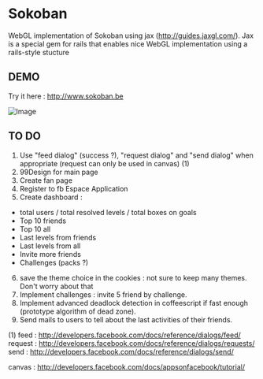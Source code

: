 Sokoban
=======

WebGL implementation of Sokoban using jax (http://guides.jaxgl.com/).
Jax is a special gem for rails that enables nice WebGL implementation using a rails-style stucture

DEMO
----

Try it here : http://www.sokoban.be

![Image](https://github.com/MichaelHoste/sokoban/raw/master/misc/sokoban.png)

TO DO
-----

 1. Use "feed dialog" (success ?), "request dialog" and "send dialog" when appropriate (request can only be used in canvas) (1)
 2. 99Design for main page
 3. Create fan page
 4. Register to fb Espace Application
 5.  Create dashboard :
   * total users / total resolved levels / total boxes on goals
   * Top 10 friends
   * Top 10 all
   * Last levels from friends
   * Last levels from all
   * Invite more friends
   * Challenges (packs ?)
 6.  save the theme choice in the cookies : not sure to keep many themes. Don't worry about that
 7.  Implement challenges : invite 5 friend by challenge.
 8.  Implement advanced deadlock detection in coffeescript if fast enough (prototype algorithm of dead zone).
 9.  Send mails to users to tell about the last activities of their friends.
 
(1)
feed : http://developers.facebook.com/docs/reference/dialogs/feed/
request : http://developers.facebook.com/docs/reference/dialogs/requests/
send : http://developers.facebook.com/docs/reference/dialogs/send/

canvas : http://developers.facebook.com/docs/appsonfacebook/tutorial/